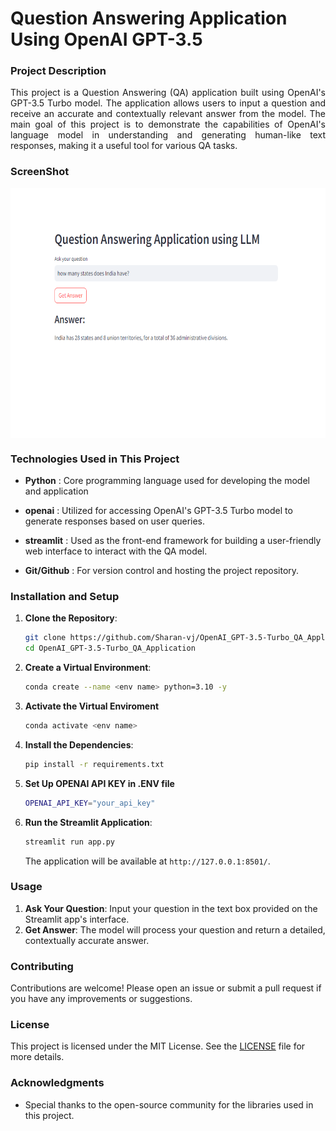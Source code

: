 # Question Answering Application Using OpenAI GPT-3.5

### Project Description
<p align='justify'>
This project is a Question Answering (QA) application built using OpenAI's GPT-3.5 Turbo model. The application allows users to input a question and receive an accurate and contextually relevant answer from the model. The main goal of this project is to demonstrate the capabilities of OpenAI's language model in understanding and generating human-like text responses, making it a useful tool for various QA tasks.
</p>

### ScreenShot
<img width="800" height="400" align="center" src="/screenshots/Screenshot 1.png">

### Technologies Used in This Project
* **Python** : Core programming language used for developing the model and application

* **openai** : Utilized for accessing OpenAI's GPT-3.5 Turbo model to generate responses based on user queries.

* **streamlit** : Used as the front-end framework for building a user-friendly web interface to interact with the QA model.

* **Git/Github** : For version control and hosting the project repository.

### Installation and Setup

1. **Clone the Repository**:
    ```bash
    git clone https://github.com/Sharan-vj/OpenAI_GPT-3.5-Turbo_QA_Application.git
    cd OpenAI_GPT-3.5-Turbo_QA_Application
    ```

2. **Create a Virtual Environment**:
    ```bash
    conda create --name <env name> python=3.10 -y
    ```
3. **Activate the Virtual Enviroment**
    ```bash
    conda activate <env name>
    ```
4. **Install the Dependencies**:
    ```bash
    pip install -r requirements.txt
    ```
5. **Set Up OPENAI API KEY in .ENV file**
    ```bash
    OPENAI_API_KEY="your_api_key"
    ```
6. **Run the Streamlit Application**:
    ```bash
    streamlit run app.py
    ```
    The application will be available at `http://127.0.0.1:8501/`.

### Usage
1. **Ask Your Question**: Input your question in the text box provided on the Streamlit app's interface.
2. **Get Answer**: The model will process your question and return a detailed, contextually accurate answer.

### Contributing
Contributions are welcome! Please open an issue or submit a pull request if you have any improvements or suggestions.

### License
This project is licensed under the MIT License. See the [LICENSE](LICENSE) file for more details.

### Acknowledgments
* Special thanks to the open-source community for the libraries used in this project.
